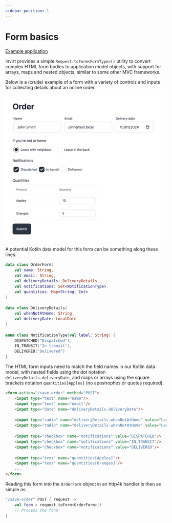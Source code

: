 ```yaml
---
sidebar_position: 1
---
```


# Form basics

[Example application](https://github.com/resoluteworks/invirt/tree/main/examples/form-basics)

Invirt provides a simple `Request.toForm<FormType>()` utility to convert complex HTML form bodies to application model objects,
with support for arrays, maps and nested objects, similar to some other MVC frameworks.

Below is a (crude) example of a form with a variety of controls and inputs for collecting details
about an online order.

![Form screenshot](form-basics-screenshot1.png)

A potential Kotlin data model for this form can be something along these lines.
```kotlin
data class OrderForm(
    val name: String,
    val email: String,
    val deliveryDetails: DeliveryDetails,
    val notifications: Set<NotificationType>,
    val quantities: Map<String, Int>
)

data class DeliveryDetails(
    val whenNotAtHome: String,
    val deliveryDate: LocalDate
)

enum class NotificationType(val label: String) {
    DISPATCHED("Dispatched"),
    IN_TRANSIT("In transit"),
    DELIVERED("Delivered")
}
```

The HTML form inputs need to match the field names in our Kotlin data model, with nested fields using the dot notation
`deliveryDetails.deliveryDate`, and maps or arrays using the square brackets notation `quantities[Apples]` (no apostrophes
or quotes required).
```html
<form action="/save-order" method="POST">
    <input type="text" name="name"/>
    <input type="text" name="email"/>
    <input type="date" name="deliveryDetails.deliveryDate"/>

    <input type="radio" name="deliveryDetails.whenNotAtHome" value="Leave with neighbour"/>
    <input type="radio" name="deliveryDetails.whenNotAtHome" value="Leave in the back"/>

    <input type="checkbox" name="notifications" value="DISPATCHED"/>
    <input type="checkbox" name="notifications" value="IN_TRANSIT"/>
    <input type="checkbox" name="notifications" value="DELIVERED"/>

    <input type="text" name="quantities[Apples]"/>
    <input type="text" name="quantities[Oranges]"/>
    ...
</form>
```

Reading this form into the `OrderForm` object in an http4k handler is then as simple as:
```kotlin
"/save-order" POST { request ->
    val form = request.toForm<OrderForm>()
    // Process the form
}
```

